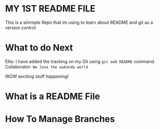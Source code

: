 # MY 1ST README FILE

This is a simmple Repo that im using to learn about README and git as a version control.

# What to do Next
Ellis: I have added the tracking on my Git using `git add README` command.
Collaborator: `We love the wakanda world`

WOW exciting stuff happening!

# What is a README File 



# How To Manage Branches